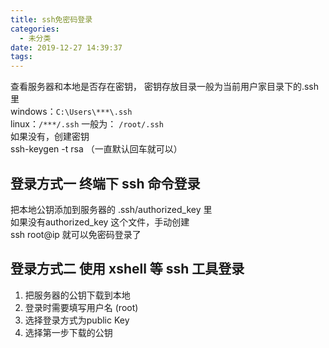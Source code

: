 ```yaml
---
title: ssh免密码登录
categories:
  - 未分类
date: 2019-12-27 14:39:37
tags:
---
```

查看服务器和本地是否存在密钥，
密钥存放目录一般为当前用户家目录下的.ssh里  
windows：`C:\Users\***\.ssh`  
linux：`/***/.ssh` 一般为： `/root/.ssh`  
如果没有，创建密钥  
ssh-keygen -t  rsa （一直默认回车就可以）
## 登录方式一 终端下 ssh 命令登录
把本地公钥添加到服务器的 .ssh/authorized_key 里  
如果没有authorized_key 这个文件，手动创建  
ssh root@ip 就可以免密码登录了

## 登录方式二 使用 xshell 等 ssh 工具登录
1. 把服务器的公钥下载到本地
2. 登录时需要填写用户名 (root)
3. 选择登录方式为public Key
4. 选择第一步下载的公钥

